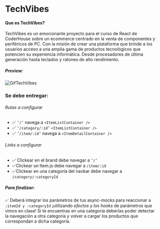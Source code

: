 # TechVibes

#### Que es TechVibes?
TechVibes es un emocionante proyecto para el curso de React de CoderHouse sobre un ecommerce centrado en la venta de componentes y periféricos de PC. Con la misión de crear una plataforma que brinde a los usuarios acceso a una amplia gama de productos tecnológicos que potencien su experiencia informática. Desde procesadores de última generación hasta teclados y ratones de alto rendimiento.

##### Preview:
![GifTechVibes](https://github.com/mateoBodiniARG/TechVibes/assets/83024999/665215f7-ad19-4f36-8375-78dea0e3f875)

### Se debe entregar:
###### Rutas a configurar
* ✅ `‘/’` navega a `<ItemListContainer />`
* ✅ `‘/category/:id’`  `<ItemListContainer />`
* ✅ `‘/item/:id’` navega a `<ItemDetailContainer />`

###### Links a configurar
* ✅ Clickear en el brand debe navegar a `‘/’`
* ✅Clickear un Item.js debe navegar a `/item/:id`
* ✅Clickear en una categoría del navbar debe navegar a `/category/:categoryId` 

##### Para finalizar: 
✅ Deberá integrar los parámetros de tus async-mocks para reaccionar a `:itemId y :categoryId` ¡utilizando *efectos y los hooks* de parámetros que vimos en clase! Si te encuentras en una categoría deberías poder detectar la navegación a otra categoría y volver a cargar los productos que correspondan a dicha categoría.
